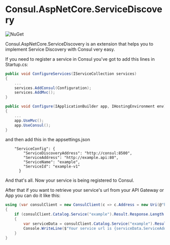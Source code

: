 # Consul.AspNetCore.ServiceDiscovery

![NuGet](https://buildstats.info/nuget/Consul.AspNetCore.ServiceDiscovery)

Consul.AspNetCore.ServiceDiscovery is an extension that helps you to implement Service Discovery with Consul very easy.

If you need to register a service in Consul you've got to add this lines in Startup.cs:

```c#
public void ConfigureServices(IServiceCollection services)
{
	...
	services.AddConsul(Configuration);
	services.AddMvc();
}
```

```c#
public void Configure(IApplicationBuilder app, IHostingEnvironment env)
{
	...
	app.UseMvc();
	app.UseConsul();
}
```

and then add this in the appsettings.json

		"ServiceConfig": {
			"ServiceDiscoveryAddress": "http://consul:8500",
			"ServiceAddress": "http://example.api:80",
			"ServiceName": "example",
			"ServiceId": "example-v1"
		  }

And that's all. Now your service is being registered to Consul.


After that if you want to retrieve your service's url from your API Gateway or App you can do it like this:

```c#
using (var consulClient = new ConsulClient(c => c.Address = new Uri(@"http://consul:8500")))
{
	if (consulClient.Catalog.Service("example").Result.Response.Length > 0)
	{
		var serviceData = consulClient.Catalog.Service("example").Result.Response[0];
		Console.WriteLine($"Your service url is {serviceData.ServiceAddress}:{serviceData.ServicePort}");
	}
}
```